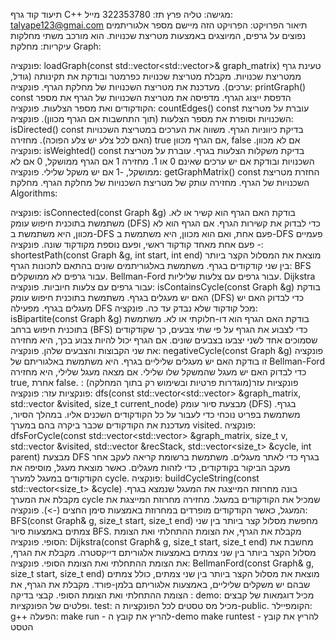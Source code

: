 תיעוד קוד גרף C++
מגישה: טליה פרץ תז: 322353780 מייל: talyape123@gmai.com
תיאור הפרויקט:
הפרויקט הזה מיישם מספר אלגוריתמים נפוצים על גרפים, המיוצגים באמצעות מטריצת שכנויות. הוא מורכב משתי מחלקות עיקריות:
מחלקת Graph:


פונקציה: loadGraph(const std::vector<std::vector<int>>& graph_matrix)
טעינת גרף ממטריצת שכנויות.
מקבלת מטריצת שכנויות כפרמטר ובודקת את תקינותה (גודל, ערכים).
מעדכנת את מטריצת השכנויות של מחלקת הגרף.
פונקציה: printGraph() const
הדפסת ייצוג הגרף.
מדפיסה את מטריצת השכנויות של הגרף את מספר הקודקודים ואת מספר הצלעות.
פונקציה: countEdges() const
עוברת על מטריצת השכנויות וסופרת את מספר הצלעות (תוך התחשבות אם הגרף מכוון).
פונקציה: isDirected() const
בדיקת כיווניות הגרף.
משווה את הערכים במטריצת השכנויות (האם לכל צלע יש צלע הפוכה).
מחזירה true אם הגרף מכוון, false אם לא מכוון.
פונקציה: isWeighted() const
בדיקת משקלות הצלעות בגרף.
עוברת על מטריצת השכנויות ובודקת אם יש ערכים שאינם 0 או 1.
מחזירה 1 אם הגרף ממושקל, 0 אם לא ממושקל, -1 אם יש משקל שלילי.
פונקציה: getGraphMatrix() const
החזרת מטריצת השכנויות של הגרף.
מחזירה עותק של מטריצת השכנויות של מחלקת הגרף.
מחלקת Algorithms:


פונקציה: isConnected(const Graph &g)
בודקת האם הגרף הוא קשיר או לא.
משתמשת בתוכנית חיפוש עומק (DFS) כדי לבדוק את קשירות הגרף.
אם הגרף הוא לא מכוון, היא משתמשת ב-DFS פעם אחת, ואם הוא מכוון, היא משתמשת ב-DFS פעמיים - פעם אחת מאחד קודקוד ראשי, ופעם נוספת מקודקוד שונה.
פונקציה: shortestPath(const Graph &g, int start, int end)
מוצאת את המסלול הקצר ביותר בין שני קודקודים בגרף.
משתמשת באלגוריתמים שונים בהתאם לתכונות הגרף:
BFS עבור גרפים לא ממושקלים.
Bellman-Ford עבור גרפים עם צלעות שליליות.
Dijkstra עבור גרפים עם צלעות חיוביות.
פונקציה: isContainsCycle(const Graph &g)
בודקת האם יש מעגלים בגרף.
משתמשת בתוכנית חיפוש עומק (DFS) כדי לבדוק האם יש מעגלים בגרף.
מפעילה DFS מכל קודקוד שלא נבדק עד כה.
פונקציה: isBipartite(const Graph &g)
בודקת האם הגרף הוא דו-חלוקתי או לא.
משתמשת בתוכנית חיפוש ברחב (BFS) כדי לצבוע את הגרף על פי שתי צבעים, כך שקודקודים שסמוכים אחד לשני יצבעו בצבעים שונים.
אם הגרף יכול להיות צבוע בכך, היא מחזירה את שני הקבוצות והצבעים שלהן.
פונקציה: negativeCycle(const Graph &g)
פונקציה זו בודקת האם יש מעגלים שליליים בגרף.
היא משתמשת באלגוריתם של Bellman-Ford כדי לבדוק האם יש מעגל שהמשקל שלו שלילי.
אם מצאה מעגל שלילי, היא מחזירה true, אחרת false.
פונקציות עזר(מוגדרות פרטיות ובשימוש רק בתוך המחלקה) : 
פונקציות עזר:
פונקציה: dfs(const std::vector<std::vector<int>> &graph_matrix, std::vector<bool> &visited, size_t current_node)
מבצעת סיור עומק (DFS) בגרף.
משתמשת בפריט נוכחי כדי לעבור על כל הקודקודים השכנים אליו.
במהלך הסיור, מעדכנת את הקודקודים שכבר ביקרה בהם במערך visited.
פונקציה: dfsForCycle(const std::vector<std::vector<int>> &graph_matrix, size_t v, std::vector<bool> &visited, std::vector<bool> &recStack, std::vector<size_t> &cycle, int parent)
מבצעת DFS בגרף כדי לאתר מעגלים.
משתמשת ברשומת קריאה לעקב אחר מעקב הביקור בקודקודים, כדי לזהות מעגלים.
כאשר מוצאת מעגל, מוסיפה את הקודקודים במעגל למערך cycle.
פונקציה: buildCycleString(const std::vector<size_t> &cycle)
בונה מחרוזת המייצגת את המעגל שנמצא בגרף.
מקבלת את המערך cycle שמכיל את הקודקודים במעגל.
מחזירה מחרוזת המייצגת את המעגל, כאשר הקודקודים מופרדים במחרוזת באמצעות סימן החצים (->).
פונקציה: BFS(const Graph& g, size_t start, size_t end)
מחפשת מסלול קצר ביותר בין שני צמתים באמצעות סיור BFS.
מקבלת את הגרף, את הצומת ההתחלתי ואת הצומת הסופי.
פונקציה: Dijkstra(const Graph& g, size_t start, size_t end)
מחשבת את מסלול הקצר ביותר בין שני צמתים באמצעות אלגוריתם דייקסטרה.
מקבלת את הגרף, את הצומת ההתחלתי ואת הצומת הסופי.
פונקציה: BellmanFord(const Graph& g, size_t start, size_t end)
מוצאת את מסלול הקצר ביותר בין שני צמתים, כולל צמתים שבהם יש משקלים שליליים, באמצעות אלגוריתם בלמן-פורד.
מקבלת את הגרף, את הצומת ההתחלתי ואת הצומת הסופי.
קבצי בדיקה : 
demo: מכיל דוגמאות של קבצים ופלטים של הפונקציות.
test: מכיל מס טסטים לכל הפונקציות ה-public.
הקומפיילר:
g++
הפעלה:
make run - להריץ את קובץ ה-demo
make runtest - להריץ את קובץ הטסט


 


